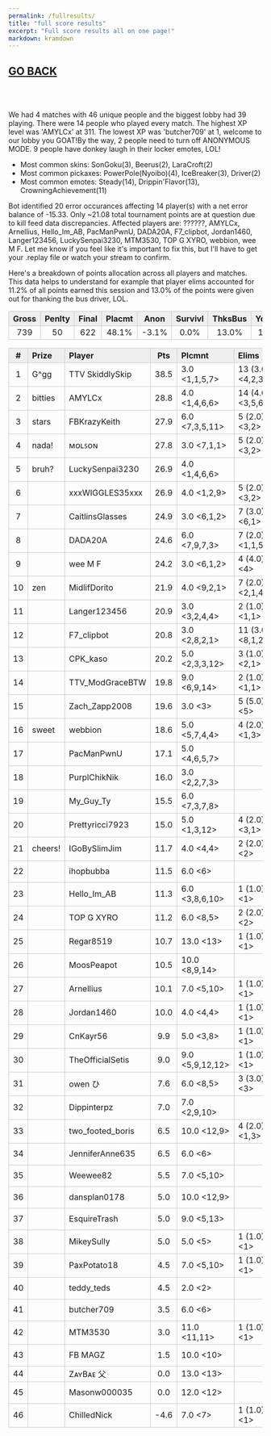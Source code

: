 ```yaml
---
permalink: /fullresults/
title: "full score results"
excerpt: "Full score results all on one page!"
markdown: kramdown
---
```

<meta http-equiv="refresh" content="30">

<script>
    var countUpdDate = new Date("Sep 30, 2022 21:47:12").getTime(); // Set the date we're counting down to
    var x = setInterval(function () {
        var timeNow = new Date().getTime(); // Get today's date and time
        var distance = timeNow - countUpdDate; // Find the distance between now and the count down date
        var days = Math.floor(distance / (1000 * 60 * 60 * 24));
        var hours = Math.floor((distance % (1000 * 60 * 60 * 24)) / (1000 * 60 * 60));
        var minutes = Math.floor((distance % (1000 * 60 * 60)) / (1000 * 60));
        var seconds = Math.floor((distance % (1000 * 60)) / 1000);
        var minutesString = minutes.toString();
        var secondsString = seconds.toString();
        if (minutesString.length < 2) {
            minutesString = "0" + minutesString;
        }
        if (secondsString.length < 2) {
            secondsString = "0" + secondsString;
        }
        document.getElementById("countUpTimer").innerHTML = minutesString + ":" + secondsString + " since updt"; // Display the result in the element with id="demo"
        // If the count down is finished, write some text
        if (distance < 0) {
            clearInterval(x);
            document.getElementById("countUpTimer").innerHTML = "EXPIRED";
        }
    }, 1000); // Update the count down every 1000 milliseconds
</script>


<style>
      .tableFixHead {
        overflow-y: auto;
        height: 195px;
      }
      .tableFixHead thead th {
        position: sticky;
        top: 0;
      }
      table {
        border-collapse: collapse;
        width: 100%;
      }
      th,
      td {
        padding: 2px 2x;
        border: 1px solid #ccc;
      }
      th {
        background: #eee;
      }
</style>

<strong><span id="countUpTimer" style="color:red;background-color:white;font-size:add_size"></span></strong>

## [GO BACK](https://www.kaso.gg)

<br>
<br>

We had 4 matches with 46 unique people and the biggest lobby had 39 playing. There were 14 people who played every match. The highest XP level was 'AMYLCx' at 311. The lowest XP was 'butcher709' at 1, welcome to our lobby you GOAT!By the way, 2 people need to turn off ANONYMOUS MODE. 9 people have donkey laugh in their locker emotes, LOL!

* Most common skins: SonGoku(3), Beerus(2), LaraCroft(2)<br>
* Most common pickaxes: PowerPole(Nyoibo)(4), IceBreaker(3), Driver(2)<br>
* Most common emotes: Steady(14), Drippin'Flavor(13), CrowningAchievement(11)<br>

Bot identified 20 error occurances affecting 14 player(s) with a net error balance of -15.33. Only ~21.08 total tournament points are at question due to kill feed data discrepancies. Affected players are: ??????, AMYLCx, Arnellius, Hello_Im_AB, PacManPwnU, DADA20A, F7_clipbot, Jordan1460, Langer123456, LuckySenpai3230, MTM3530, TOP G XYRO, webbion, wee M F. Let me know if you feel like it's important to fix this, but I'll have to get your .replay file or watch your stream to confirm.

Here's a breakdown of points allocation across all players and matches. This data helps to understand for example that player elims accounted for 11.2% of all points earned this session and 13.0% of the points were given out for thanking the bus driver, LOL.

| Gross  | Penlty | Final  | Placmt | Anon   | Survivl  | ThksBus | YouDed | Elims  | Siphon | NPC    |
| :----: | :----: | :----: | :----: | :----: | :----:   | :----:  | :----: | :----: | :----: | :----: |
|739|50|622|48.1%|-3.1%|0.0%|13.0%|14.9%|11.2%|13.6%|0.0%|

| #      | Prize | Player | Pts    | Plcmnt | Elims | NPCs   | E1     | D1     | K1     | TR     | Lvl    | Skin   | Axe    |
| :----: | :---  | :---   | :----: | :---   | :---  | :----: | :----: | :----: | :----: | :----: | :----: | :----: | :----: |
|1|G^gg|TTV SkiddlySkip|38.5|3.0 <1,1,5,7>|13 (3.0) <4,2,3,4>|0|0|0|0|25%|308|![](https://media.fortniteapi.io/images/a0cf0eb956aa5483a9ae4394d1157ff3/transparent.png){:height="35px"}|![](https://media.fortniteapi.io/images/895655a-7f0c2ad-e3a4aa8-983ef5e/transparent.png){:height="35px"}|
|2|bitties|AMYLCx|28.8|4.0 <1,4,6,6>|14 (4.0) <3,5,6>|0|0|0|0|25%|311|![](https://media.fortniteapi.io/images/04d7bd3eed40ebe4794958c43e213398/transparent.png){:height="35px"}|![](https://media.fortniteapi.io/images/ec32e95-f5e82af-93e78e7-d72ff97/transparent.png){:height="35px"}|
|3|stars|FBKrazyKeith|27.9|6.0 <7,3,5,11>|5 (2.0) <3,2>|0|0|0|0|75%|99|![](https://media.fortniteapi.io/images/c765c24d97490acabfe948bbac2318bf/transparent.png){:height="35px"}|![](https://media.fortniteapi.io/images/ec32e95-f5e82af-93e78e7-d72ff97/transparent.png){:height="35px"}|
|4|nada!|ᴍᴏʟꜱᴏɴ|27.8|3.0 <7,1,1>|5 (2.0) <3,2>|0|0|0|0|100%|175|![](https://media.fortniteapi.io/images/a97caf0bd36ab4c7fa271683ddb78c8c/transparent.png){:height="35px"}|![](https://media.fortniteapi.io/images/7129fe22482a29f1fdacec0628cc095a/transparent.png){:height="35px"}|
|5|bruh?|LuckySenpai3230|26.9|4.0 <1,4,6,6>||0|0|0|0|100%|158|![](https://media.fortniteapi.io/images/30c48e9-653d8e7-02bb621-1ad8e31/transparent.png){:height="35px"}|![](https://media.fortniteapi.io/images/d05d0ccff103c03578932034873e35a6/transparent.png){:height="35px"}|
|6||xxxWIGGLES35xxx|26.9|4.0 <1,2,9>|5 (2.0) <3,2>|0|0|0|0|100%|88|![](https://media.fortniteapi.io/images/17489d8dc4858bfe76f96537f85110ec/transparent.png){:height="35px"}|![](https://media.fortniteapi.io/images/29bb311ca8def3abb5e485a31c68a32d/transparent.png){:height="35px"}|
|7||CaitlinsGlasses|24.9|3.0 <6,1,2>|7 (3.0) <6,1>|0|0|0|0|67%|218|![](https://media.fortniteapi.io/images/f62eac592baed20007df92c81ac4b1f1/transparent.png){:height="35px"}|![](https://media.fortniteapi.io/images/9e3cb25-7961435-ad8b71f-cdcc882/transparent.png){:height="35px"}|
|8||DADA20A|24.6|6.0 <7,9,7,3>|7 (2.0) <1,1,5>|0|2|1|2|100%|97|![](https://media.fortniteapi.io/images/259bbb826124247449be37942a36e80c/transparent.png){:height="35px"}|![](https://media.fortniteapi.io/images/601615d56d031aa3836032a01a9cfb81/transparent.png){:height="35px"}|
|9||wee M F|24.2|3.0 <6,1,2>|4 (4.0) <4>|0|0|0|0|67%|88|![](https://media.fortniteapi.io/images/7bf522a34af664a172ce581441985e75/transparent.png){:height="35px"}|![](https://media.fortniteapi.io/images/285f79e41b48fdacb3d3fb867972558a/transparent.png){:height="35px"}|
|10|zen|MidlifDorito|21.9|4.0 <9,2,1>|7 (2.0) <2,1,4>|0|0|0|0|100%|47|![](https://media.fortniteapi.io/images/117f54c-2985b28-ee59013-a625629/transparent.png){:height="35px"}|![](https://media.fortniteapi.io/images/7500ad3-1ad26f5-c425093-84deca6/transparent.png){:height="35px"}|
|11||Langer123456|20.9|3.0 <3,2,4,4>|2 (1.0) <1,1>|0|0|0|0|0%|182|![](https://media.fortniteapi.io/images/50880d15eb86d414d6752e5c1664c4a3/transparent.png){:height="35px"}|![](https://media.fortniteapi.io/images/0692194-9c5b386-445cf82-2cb484d/transparent.png){:height="35px"}|
|12||F7_clipbot|20.8|3.0 <2,8,2,1>|11 (3.0) <8,1,2>|0|1|0|1|100%|190|![](https://media.fortniteapi.io/images/5d6b82ff761b71350a84f2ed1fe9275f/transparent.png){:height="35px"}|![](https://media.fortniteapi.io/images/7e4d9d90ef6974521b3e210b19f1ade1/transparent.png){:height="35px"}|
|13||CPK_kaso|20.2|5.0 <2,3,3,12>|3 (1.0) <2,1>|0|0|0|0|100%|155|![](https://media.fortniteapi.io/images/1ac9c1fbd6c3ffa94a38d1037e4c0156/transparent.png){:height="35px"}|![](https://media.fortniteapi.io/images/eb390e0a1e7ff085ff8c1e7a5a3afa53/transparent.png){:height="35px"}|
|14||TTV_ModGraceBTW|19.8|9.0 <6,9,14>|2 (1.0) <1,1>|0|0|0|0|67%|31|![](https://media.fortniteapi.io/images/4c7b2bfe828c5938e908a6a5d9cea53f/transparent.png){:height="35px"}|![](https://media.fortniteapi.io/images/11fb2f899525462b4405135ee5e8f35a/transparent.png){:height="35px"}|
|15||Zach_Zapp2008|19.6|3.0 <3>|5 (5.0) <5>|0|0|0|0|100%|1|![](https://media.fortniteapi.io/images/eed1dc1709f78c998adf0df066086eed/transparent.png){:height="35px"}|![](https://media.fortniteapi.io/images/29bb311ca8def3abb5e485a31c68a32d/transparent.png){:height="35px"}|
|16|sweet|webbion|18.6|5.0 <5,7,4,4>|4 (2.0) <1,3>|0|1|0|1|75%|72|![](https://media.fortniteapi.io/images/72531e5d4799c8fa519ff719e473fdf9/transparent.png){:height="35px"}|![](https://media.fortniteapi.io/images/9bfd9bacc26801f4fd617575e69ecbb9/transparent.png){:height="35px"}|
|17||PacManPwnU|17.1|5.0 <4,6,5,7>||0|0|0|0|75%|49|![](https://media.fortniteapi.io/images/6ee43a20a84f5fffebfe008e176575a1/transparent.png){:height="35px"}|![](https://media.fortniteapi.io/images/b9ef8159c41c70190910adb40ced2ced/transparent.png){:height="35px"}|
|18||PurplChikNik|16.0|3.0 <2,2,7,3>||0|0|0|0|25%|61|![](https://media.fortniteapi.io/images/1a238b8a99e547fd5adff822277a2bb9/transparent.png){:height="35px"}|![](https://media.fortniteapi.io/images/eba46c73e2326d1268ff1964893dc0d6/transparent.png){:height="35px"}|
|19||My_Guy_Ty|15.5|6.0 <7,3,7,8>||0|0|0|0|50%|134|![](https://media.fortniteapi.io/images/d930dba-8e19b63-a6d5d94-6978fe3/transparent.png){:height="35px"}|![](https://media.fortniteapi.io/images/65e15ffba968b03d600a5411704876e4/transparent.png){:height="35px"}|
|20||Prettyricci7923|15.0|5.0 <1,3,12>|4 (2.0) <3,1>|0|0|0|0|100%|173|![](https://media.fortniteapi.io/images/809638491b83f670f460a07a2884ae79/transparent.png){:height="35px"}|![](https://media.fortniteapi.io/images/27c78852c68ab89dae462dd4749cf991/transparent.png){:height="35px"}|
|21|cheers!|IGoBySlimJim|11.7|4.0 <4,4>|2 (2.0) <2>|0|0|0|0|100%|76|![](https://media.fortniteapi.io/images/563d1ba1d0a8f2b9cf438c3c06c985d4/transparent.png){:height="35px"}|![](https://media.fortniteapi.io/images/3e5a1599e8620abd44155917aa2f5b2c/transparent.png){:height="35px"}|
|22||ihopbubba|11.5|6.0 <6>||0|0|1|0|100%|142|![](https://media.fortniteapi.io/images/9873376-84e54dd-54c54dd-9ce5a82/transparent.png){:height="35px"}|![](https://media.fortniteapi.io/images/d0ede8f-343a5e4-ca342cf-06f23a6/transparent.png){:height="35px"}|
|23||Hello_Im_AB|11.3|6.0 <3,8,6,10>|1 (1.0) <1>|0|0|0|0|25%|45|![](https://media.fortniteapi.io/images/f647b07e70d199b906978f3302f6dc08/transparent.png){:height="35px"}|![](https://media.fortniteapi.io/images/d2e8284-fb06feb-ea3fbe3-c41fd8b/transparent.png){:height="35px"}|
|24||TOP G XYRO|11.2|6.0 <8,5>|2 (2.0) <2>|0|0|0|0|50%|143|![](https://media.fortniteapi.io/images/8863fb0-f084876-1ba0ebb-9d37466/transparent.png){:height="35px"}|![](https://media.fortniteapi.io/images/ec32e95-f5e82af-93e78e7-d72ff97/transparent.png){:height="35px"}|
|25||Regar8519|10.7|13.0 <13>|1 (1.0) <1>|0|0|1|0|100%|1|![](https://media.fortniteapi.io/images/c33db0a26c632e6a133c7201440f1593/transparent.png){:height="35px"}|![](https://media.fortniteapi.io/images/54659001b6c523cc90c07e288e8afced/transparent.png){:height="35px"}|
|26||MoosPeapot|10.5|10.0 <8,9,14>||0|0|0|0|67%|50|![](https://media.fortniteapi.io/images/3342d8f2545e8a2fccfa64b389169d92/transparent.png){:height="35px"}|![](https://media.fortniteapi.io/images/05c48936305179b91613cac98be12beb/transparent.png){:height="35px"}|
|27||Arnellius|10.1|7.0 <5,10>|1 (1.0) <1>|0|0|0|0|100%|157|![](https://media.fortniteapi.io/images/db68e5bf05f7ddee4e5309aa66fad8ee/transparent.png){:height="35px"}|![](https://media.fortniteapi.io/images/0692194-9c5b386-445cf82-2cb484d/transparent.png){:height="35px"}|
|28||Jordan1460|10.0|4.0 <4,4>|1 (1.0) <1>|0|0|0|0|100%|223|![](https://media.fortniteapi.io/images/e9d61c4a4aae593fbac8d72182da83f2/transparent.png){:height="35px"}|![](https://media.fortniteapi.io/images/b9ef8159c41c70190910adb40ced2ced/transparent.png){:height="35px"}|
|29||CnKayr56|9.9|5.0 <3,8>|1 (1.0) <1>|0|0|0|0|100%|104|![](https://media.fortniteapi.io/images/5d89d43829d59c68aa1abef962f170fc/transparent.png){:height="35px"}|![](https://media.fortniteapi.io/images/410610492f7995d07f15c168b2376cb9/transparent.png){:height="35px"}|
|30||TheOfficialSetis|9.0|9.0 <5,9,12,12>|1 (1.0) <1>|0|0|0|0|100%|192|![](https://media.fortniteapi.io/images/a4ae8f546570a63acd3d87f50d37bdfc/transparent.png){:height="35px"}|![](https://media.fortniteapi.io/images/410610492f7995d07f15c168b2376cb9/transparent.png){:height="35px"}|
|31||owen ひ|7.6|6.0 <8,5>|3 (3.0) <3>|0|0|1|0|0%|76|![](https://media.fortniteapi.io/images/f86b3d5-a88f224-dad1a85-638e91d/transparent.png){:height="35px"}|![](https://media.fortniteapi.io/images/6c713c090223cb2e8478dbfe6d5fd649/transparent.png){:height="35px"}|
|32||Dippinterpz|7.0|7.0 <2,9,10>||0|0|0|0|33%|85|![](https://media.fortniteapi.io/images/d96579630a4aa5fc9d427fbeec8ab712/transparent.png){:height="35px"}|![](https://media.fortniteapi.io/images/31f44723a0b23043731f87bb09bf0e54/transparent.png){:height="35px"}|
|33||two_footed_boris|6.5|10.0 <12,9>|4 (2.0) <1,3>|0|0|0|0|100%|1|![](https://media.fortniteapi.io/images/eed1dc1709f78c998adf0df066086eed/transparent.png){:height="35px"}|![](https://media.fortniteapi.io/images/29bb311ca8def3abb5e485a31c68a32d/transparent.png){:height="35px"}|
|34||JenniferAnne635|6.5|6.0 <6>||0|0|0|0|100%|94|![](https://media.fortniteapi.io/images/c0b107b18754af4906abf2ca3a3c6661/transparent.png){:height="35px"}|![](https://media.fortniteapi.io/images/eae173d-282ab94-ffce067-5d60def/transparent.png){:height="35px"}|
|35||Weewee82|5.5|7.0 <5,10>||0|0|0|0|100%|88|![](https://media.fortniteapi.io/images/028810044b02bf1b9072943be2967b27/transparent.png){:height="35px"}|![](https://media.fortniteapi.io/images/10ae055a6c6c8bd350a4d6d31917e0e3/transparent.png){:height="35px"}|
|36||dansplan0178|5.0|10.0 <12,9>||0|0|0|0|100%|1|![](https://media.fortniteapi.io/images/2b10bbeecf31d1ae8d83a5e0c07adef0/transparent.png){:height="35px"}|![](https://media.fortniteapi.io/images/9bac3f4b17980c2446af9dba7ba2caf4/transparent.png){:height="35px"}|
|37||EsquireTrash|5.0|9.0 <5,13>||0|0|0|0|100%|97|![](https://media.fortniteapi.io/images/ec72faa4d3b15d6b40726cd424122b1e/transparent.png){:height="35px"}|![](https://media.fortniteapi.io/images/b679d42cc0ddfa85942297bdd3ba15ce/transparent.png){:height="35px"}|
|38||MikeySully|5.0|5.0 <5>|1 (1.0) <1>|0|0|0|0|100%|1|![](https://media.fortniteapi.io/images/a340e798cf705bfd7e60da8518705189/transparent.png){:height="35px"}|![](https://media.fortniteapi.io/images/d2e8284-fb06feb-ea3fbe3-c41fd8b/transparent.png){:height="35px"}|
|39||PaxPotato18|4.5|7.0 <5,10>|1 (1.0) <1>|0|0|0|0|0%|92|![](https://media.fortniteapi.io/images/52f1f7d24620835f96dfe15fc8f5b1da/transparent.png){:height="35px"}|![](https://media.fortniteapi.io/images/8fdcb662208513beca0c8733c7ab79cf/transparent.png){:height="35px"}|
|40||teddy_teds|4.5|2.0 <2>||0|0|0|0|0%|1|![](https://media.fortniteapi.io/images/6cfd3b3628dc294d7f8cd19365035d68/transparent.png){:height="35px"}|![](https://media.fortniteapi.io/images/7c9afa14cbc3d768fe4caabfeed34867/transparent.png){:height="35px"}|
|41||butcher709|3.5|6.0 <6>||0|0|0|0|100%|1|![](https://media.fortniteapi.io/images/46c716ab2a39918a9825a2847455aaed/transparent.png){:height="35px"}|![](https://media.fortniteapi.io/images/a4166a6498e089366e78637f9aff0367/transparent.png){:height="35px"}|
|42||MTM3530|3.0|11.0 <11,11>|1 (1.0) <1>|0|0|0|0|100%|29|![](https://media.fortniteapi.io/images/c4f22a0ac0f3ab7509a5263d4025ae34/transparent.png){:height="35px"}|![](https://media.fortniteapi.io/images/a2cc22d2f7dc9b3133be728e06948897/transparent.png){:height="35px"}|
|43||FB MAGZ|1.5|10.0 <10>||0|0|0|0|100%|162|![](https://media.fortniteapi.io/images/9251417dc9c01cb8c84a1b0fddb751d0/transparent.png){:height="35px"}|![](https://media.fortniteapi.io/images/7e4d9d90ef6974521b3e210b19f1ade1/transparent.png){:height="35px"}|
|44||ZᴀʏBᴀᴇ 父|0.0|13.0 <13>||0|0|0|0|0%|161|![](){:height="35px"}|![](){:height="35px"}|
|45||Masonw000035|0.0|12.0 <12>||0|0|0|0|0%|1|![](https://media.fortniteapi.io/images/eed1dc1709f78c998adf0df066086eed/transparent.png){:height="35px"}|![](https://media.fortniteapi.io/images/29bb311ca8def3abb5e485a31c68a32d/transparent.png){:height="35px"}|
|46||ChilledNick|-4.6|7.0 <7>|1 (1.0) <1>|0|0|0|0|100%|232|![](https://media.fortniteapi.io/images/747cdfbb30a97762f021c17049b67dd0/transparent.png){:height="35px"}|![](https://media.fortniteapi.io/images/5dfc05d405ea8986edbd63fc8b433274/transparent.png){:height="35px"}|

